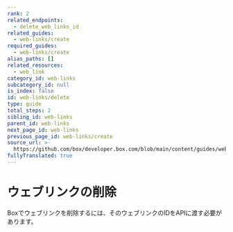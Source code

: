 ```yaml
---
rank: 2
related_endpoints:
  - delete_web_links_id
related_guides:
  - web-links/create
required_guides:
  - web-links/create
alias_paths: []
related_resources:
  - web_link
category_id: web-links
subcategory_id: null
is_index: false
id: web-links/delete
type: guide
total_steps: 2
sibling_id: web-links
parent_id: web-links
next_page_id: web-links
previous_page_id: web-links/create
source_url: >-
  https://github.com/box/developer.box.com/blob/main/content/guides/web-links/delete.md
fullyTranslated: true
---
```

# ウェブリンクの削除

Boxでウェブリンクを削除するには、そのウェブリンクのIDをAPIに渡す必要があります。

<Samples id="delete_web_links_id">

</Samples>